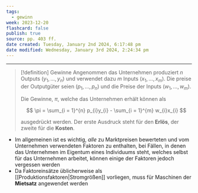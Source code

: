 ```yaml
---
tags:
  - gewinn
week: 2023-12-20
flashcard: false
publish: true
source: pp. 403 ff.
date created: Tuesday, January 2nd 2024, 6:17:48 pm
date modified: Wednesday, January 3rd 2024, 2:24:34 pm
---
```

***

> [!definition] Gewinne
> Angenommen das Unternehmen produziert $n$ Outputs $(y_{1},\dots,y_{n})$ und verwendet dazu $m$ Inputs $(x_{1},\dots,x_{m})$. Die preise der Outputgüter seien $(p_{1},\dots,p_{n})$ und die Preise der Inputs $(w_{1},\dots,w_{m})$.
> 
> Die Gewinne, $\pi$, welche das Unternehmen erhält können als
>
>  $$
> \pi = \sum_{i = 1}^{n} p_{i}y_{i} - \sum_{i = 1}^{m} w_{i}x_{i}
>$$
>
> ausgedrückt werden. Der erste Ausdruck steht für den **Erlös**, der zweite für die **Kosten**.

- Im allgemeinen ist es wichtig, *alle* zu Marktpreisen bewerteten und vom Unternehmen verwendeten Faktoren zu enthalten, bei Fällen, in denen das Unternehmen im Eigentum eines Individuums steht, welches selbst für das Unternehmen arbeitet, können einige der Faktoren jedoch vergessen werden
- Da Faktoreinsätze üblicherweise als [[Produktionsfaktoren|Stromgrößen]] vorliegen, muss für Maschinen der **Mietsatz** angewendet werden